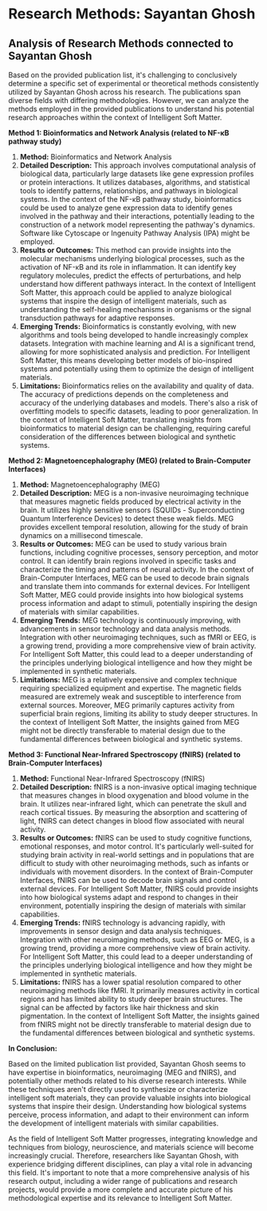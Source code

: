 # Research Methods: Sayantan Ghosh

## Analysis of Research Methods connected to Sayantan Ghosh

Based on the provided publication list, it's challenging to conclusively determine a specific set of experimental or theoretical methods consistently utilized by Sayantan Ghosh across his research. The publications span diverse fields with differing methodologies. However, we can analyze the methods employed in the provided publications to understand his potential research approaches within the context of Intelligent Soft Matter.

**Method 1: Bioinformatics and Network Analysis (related to NF-κB pathway study)**

1.  **Method:** Bioinformatics and Network Analysis
2.  **Detailed Description:** This approach involves computational analysis of biological data, particularly large datasets like gene expression profiles or protein interactions. It utilizes databases, algorithms, and statistical tools to identify patterns, relationships, and pathways in biological systems. In the context of the NF-κB pathway study, bioinformatics could be used to analyze gene expression data to identify genes involved in the pathway and their interactions, potentially leading to the construction of a network model representing the pathway's dynamics. Software like Cytoscape or Ingenuity Pathway Analysis (IPA) might be employed.
3.  **Results or Outcomes:** This method can provide insights into the molecular mechanisms underlying biological processes, such as the activation of NF-κB and its role in inflammation. It can identify key regulatory molecules, predict the effects of perturbations, and help understand how different pathways interact. In the context of Intelligent Soft Matter, this approach could be applied to analyze biological systems that inspire the design of intelligent materials, such as understanding the self-healing mechanisms in organisms or the signal transduction pathways for adaptive responses.
4.  **Emerging Trends:** Bioinformatics is constantly evolving, with new algorithms and tools being developed to handle increasingly complex datasets. Integration with machine learning and AI is a significant trend, allowing for more sophisticated analysis and prediction. For Intelligent Soft Matter, this means developing better models of bio-inspired systems and potentially using them to optimize the design of intelligent materials.
5.  **Limitations:** Bioinformatics relies on the availability and quality of data. The accuracy of predictions depends on the completeness and accuracy of the underlying databases and models. There's also a risk of overfitting models to specific datasets, leading to poor generalization. In the context of Intelligent Soft Matter, translating insights from bioinformatics to material design can be challenging, requiring careful consideration of the differences between biological and synthetic systems.

**Method 2: Magnetoencephalography (MEG) (related to Brain-Computer Interfaces)**

1.  **Method:** Magnetoencephalography (MEG)
2.  **Detailed Description:** MEG is a non-invasive neuroimaging technique that measures magnetic fields produced by electrical activity in the brain. It utilizes highly sensitive sensors (SQUIDs - Superconducting Quantum Interference Devices) to detect these weak fields. MEG provides excellent temporal resolution, allowing for the study of brain dynamics on a millisecond timescale. 
3.  **Results or Outcomes:** MEG can be used to study various brain functions, including cognitive processes, sensory perception, and motor control. It can identify brain regions involved in specific tasks and characterize the timing and patterns of neural activity. In the context of Brain-Computer Interfaces, MEG can be used to decode brain signals and translate them into commands for external devices. For Intelligent Soft Matter, MEG could provide insights into how biological systems process information and adapt to stimuli, potentially inspiring the design of materials with similar capabilities.
4.  **Emerging Trends:** MEG technology is continuously improving, with advancements in sensor technology and data analysis methods. Integration with other neuroimaging techniques, such as fMRI or EEG, is a growing trend, providing a more comprehensive view of brain activity. For Intelligent Soft Matter, this could lead to a deeper understanding of the principles underlying biological intelligence and how they might be implemented in synthetic materials.
5.  **Limitations:** MEG is a relatively expensive and complex technique requiring specialized equipment and expertise. The magnetic fields measured are extremely weak and susceptible to interference from external sources. Moreover, MEG primarily captures activity from superficial brain regions, limiting its ability to study deeper structures. In the context of Intelligent Soft Matter, the insights gained from MEG might not be directly transferable to material design due to the fundamental differences between biological and synthetic systems.


**Method 3: Functional Near-Infrared Spectroscopy (fNIRS) (related to Brain-Computer Interfaces)**

1.  **Method:** Functional Near-Infrared Spectroscopy (fNIRS)
2.  **Detailed Description:** fNIRS is a non-invasive optical imaging technique that measures changes in blood oxygenation and blood volume in the brain. It utilizes near-infrared light, which can penetrate the skull and reach cortical tissues. By measuring the absorption and scattering of light, fNIRS can detect changes in blood flow associated with neural activity.
3.  **Results or Outcomes:** fNIRS can be used to study cognitive functions, emotional responses, and motor control. It's particularly well-suited for studying brain activity in real-world settings and in populations that are difficult to study with other neuroimaging methods, such as infants or individuals with movement disorders. In the context of Brain-Computer Interfaces, fNIRS can be used to decode brain signals and control external devices. For Intelligent Soft Matter, fNIRS could provide insights into how biological systems adapt and respond to changes in their environment, potentially inspiring the design of materials with similar capabilities. 
4.  **Emerging Trends:** fNIRS technology is advancing rapidly, with improvements in sensor design and data analysis techniques. Integration with other neuroimaging methods, such as EEG or MEG, is a growing trend, providing a more comprehensive view of brain activity. For Intelligent Soft Matter, this could lead to a deeper understanding of the principles underlying biological intelligence and how they might be implemented in synthetic materials.
5.  **Limitations:** fNIRS has a lower spatial resolution compared to other neuroimaging methods like fMRI. It primarily measures activity in cortical regions and has limited ability to study deeper brain structures. The signal can be affected by factors like hair thickness and skin pigmentation. In the context of Intelligent Soft Matter, the insights gained from fNIRS might not be directly transferable to material design due to the fundamental differences between biological and synthetic systems.

**In Conclusion:**

Based on the limited publication list provided, Sayantan Ghosh seems to have expertise in bioinformatics, neuroimaging (MEG and fNIRS), and potentially other methods related to his diverse research interests. While these techniques aren't directly used to synthesize or characterize intelligent soft materials, they can provide valuable insights into biological systems that inspire their design. Understanding how biological systems perceive, process information, and adapt to their environment can inform the development of intelligent materials with similar capabilities.

As the field of Intelligent Soft Matter progresses, integrating knowledge and techniques from biology, neuroscience, and materials science will become increasingly crucial. Therefore, researchers like Sayantan Ghosh, with experience bridging different disciplines, can play a vital role in advancing this field. It's important to note that a more comprehensive analysis of his research output, including a wider range of publications and research projects, would provide a more complete and accurate picture of his methodological expertise and its relevance to Intelligent Soft Matter. 
